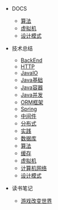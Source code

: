 
* DOCS
    * [算法](./技术总结/MarkDown/算法.md)
    * [虚拟机](./技术总结/MarkDown/虚拟机.md)
    * [设计模式](./技术总结/MarkDown/设计模式.md)

* 技术总结
    * [BackEnd](./技术总结/MarkDown/BackEnd.md)
    * [HTTP](./技术总结/MarkDown/HTTP.md)
    * [JavaIO](./技术总结/MarkDown/JavaIO.md)
    * [Java基础](./技术总结/MarkDown/Java基础.md)
    * [Java容器](./技术总结/MarkDown/Java容器.md)
    * [Java并发](./技术总结/MarkDown/Java并发.md)
    * [ORM框架](./技术总结/MarkDown/ORM框架.md)
    * [Spring](./技术总结/MarkDown/Spring.md)
    * [中间件](./技术总结/MarkDown/中间件.md)
    * [分布式](./技术总结/MarkDown/分布式.md)
    * [实践](./技术总结/MarkDown/实践.md)
    * [数据库](./技术总结/MarkDown/数据库.md)
    * [算法](./技术总结/MarkDown/算法.md)
    * [缓存](./技术总结/MarkDown/缓存.md)
    * [虚拟机](./技术总结/MarkDown/虚拟机.md)
    * [计算机网络](./技术总结/MarkDown/计算机网络.md)
    * [设计模式](./技术总结/MarkDown/设计模式.md)

* 读书笔记
	* [游戏改变世界](./读书笔记/MarkDown/游戏改变世界.md)